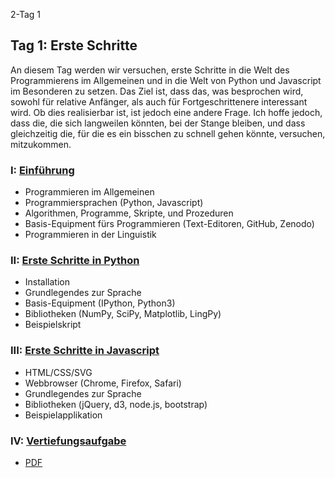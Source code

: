 2-Tag 1

## Tag 1: Erste Schritte

An diesem Tag werden wir versuchen, erste Schritte in die Welt des Programmierens im Allgemeinen und in die Welt von Python und Javascript im Besonderen zu setzen. Das Ziel ist, dass das, was besprochen wird, sowohl für relative Anfänger, als auch für Fortgeschrittenere interessant wird. Ob dies realisierbar ist, ist jedoch eine andere Frage. Ich hoffe jedoch, dass die, die sich langweilen könnten, bei der Stange bleiben, und dass gleichzeitig die, für die es ein bisschen zu schnell gehen könnte, versuchen, mitzukommen.

### I: [Einführung](slides/sitzung-1-1.html)

- Programmieren im Allgemeinen
- Programmiersprachen (Python, Javascript)
- Algorithmen, Programme, Skripte, und Prozeduren
- Basis-Equipment fürs Programmieren (Text-Editoren, GitHub, Zenodo)
- Programmieren in der Linguistik

### II: [Erste Schritte in Python](slides/sitzung-1-2.html)

- Installation
- Grundlegendes zur Sprache
- Basis-Equipment (IPython, Python3)
- Bibliotheken (NumPy, SciPy, Matplotlib, LingPy)
- Beispielskript

### III: [Erste Schritte in Javascript](slides/sitzung-1-3.html)

- HTML/CSS/SVG
- Webbrowser (Chrome, Firefox, Safari)
- Grundlegendes zur Sprache
- Bibliotheken (jQuery, d3, node.js, bootstrap)
- Beispielapplikation

### IV: [Vertiefungsaufgabe](slides/sitzung-1-4.pdf)

- [PDF](pdf/sitzung-1-4.pdf)

